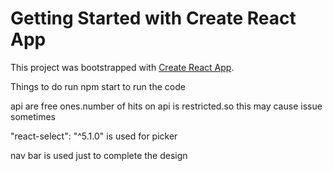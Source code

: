 # Getting Started with Create React App

This project was bootstrapped with [Create React App](https://github.com/facebook/create-react-app).

Things to do
run npm start to run the code


api are free ones.number of hits on api is restricted.so this may cause issue sometimes


 "react-select": "^5.1.0" is used for picker

 nav bar is used just to complete the design